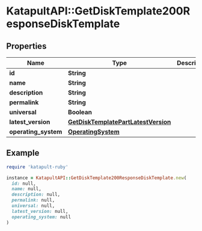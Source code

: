 # KatapultAPI::GetDiskTemplate200ResponseDiskTemplate

## Properties

| Name | Type | Description | Notes |
| ---- | ---- | ----------- | ----- |
| **id** | **String** |  | [optional] |
| **name** | **String** |  | [optional] |
| **description** | **String** |  | [optional] |
| **permalink** | **String** |  | [optional] |
| **universal** | **Boolean** |  | [optional] |
| **latest_version** | [**GetDiskTemplatePartLatestVersion**](GetDiskTemplatePartLatestVersion.md) |  | [optional] |
| **operating_system** | [**OperatingSystem**](OperatingSystem.md) |  | [optional] |

## Example

```ruby
require 'katapult-ruby'

instance = KatapultAPI::GetDiskTemplate200ResponseDiskTemplate.new(
  id: null,
  name: null,
  description: null,
  permalink: null,
  universal: null,
  latest_version: null,
  operating_system: null
)
```

